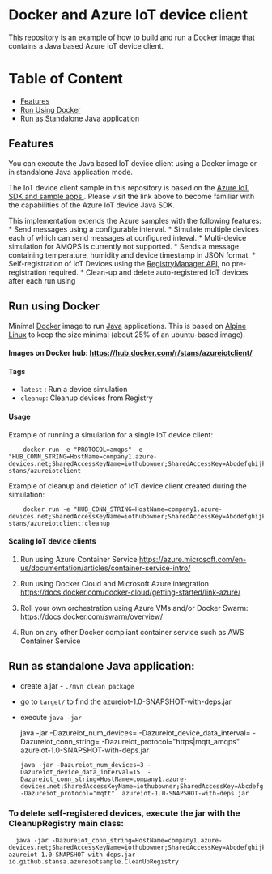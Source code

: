 # Docker and Azure IoT device client

This repository is an example of how to build and run a Docker image that contains a Java based Azure IoT device client.

# Table of Content
* [Features](#Features)
* [Run Using Docker](#docker)
* [Run as Standalone Java application](#java)


## Features

You can execute the Java based IoT device client using a Docker image or in standalone Java application mode.

The IoT device client sample in this repository is based on the [Azure IoT SDK and sample apps ]((https://github.com/Azure/azure-iot-sdks/tree/master/java/device)).
Please visit the link above to become familiar with the capabilities of the Azure IoT device Java SDK.

This implementation extends the Azure samples with the following features:
    * Send messages using a configurable interval.
    * Simulate multiple devices each of which can send messages at configured inteval.
    * Multi-device simulation for AMQPS is currently not supported.
    * Sends a message containing temperature, humidity and device timestamp in JSON format.
    * Self-registration of IoT Devices using the [RegistryManager API](https://azure.github.io/azure-iot-sdks/java/service/api_reference/com/microsoft/azure/iot/service/sdk/RegistryManager.html#addDevice-com.microsoft.azure.iot.service.sdk.Device-), no pre-registration required.
    * Clean-up and delete auto-registered IoT devices after each run using 

## <a name="docker"></a>Run using Docker   
   
Minimal [Docker](https://www.docker.com/) image to run [Java](https://www.java.com/) applications.
This is based on [Alpine Linux](http://alpinelinux.org/) to keep the size minimal (about 25% of an ubuntu-based image).

#### Images on Docker hub: https://hub.docker.com/r/stans/azureiotclient/
   
#### Tags
   
   * `latest` : Run a device simulation
   * `cleanup`: Cleanup devices from Registry
   
#### Usage
   
Example of running a simulation for a single IoT device client:

        docker run -e "PROTOCOL=amqps" -e "HUB_CONN_STRING=HostName=company1.azure-devices.net;SharedAccessKeyName=iothubowner;SharedAccessKey=Abcdefghijklmnopqrstuvwxyz=” stans/azureiotclient
   
Example of cleanup and deletion of IoT device client created during the simulation:

        docker run -e "HUB_CONN_STRING=HostName=company1.azure-devices.net;SharedAccessKeyName=iothubowner;SharedAccessKey=Abcdefghijklmnopqrstuvwxyz=” stans/azureiotclient:cleanup
   
#### Scaling IoT device clients
      
1. Run using Azure Container Service
https://azure.microsoft.com/en-us/documentation/articles/container-service-intro/

2. Run using Docker Cloud and Microsoft Azure integration 
https://docs.docker.com/docker-cloud/getting-started/link-azure/

3. Roll your own orchestration using Azure VMs and/or Docker Swarm:
https://docs.docker.com/swarm/overview/

4. Run on any other Docker compliant container service such as AWS Container Service
      

## <a name="java"></a>Run as standalone Java application:
   * create a jar - `./mvn clean package`
   * go to `target/` to find the azureiot-1.0-SNAPSHOT-with-deps.jar
   * execute `java -jar` 
   
        java -jar -Dazureiot_num_devices=<num of devices to simulate>  -Dazureiot_device_data_interval=<interval between sending events in seconds>  -Dazureiot_conn_string=<iot hub connectionstring>  -Dazureiot_protocol="https|mqtt_amqps"  azureiot-1.0-SNAPSHOT-with-deps.jar 
  


         java -jar -Dazureiot_num_devices=3 -Dazureiot_device_data_interval=15  -Dazureiot_conn_string=HostName=company1.azure-devices.net;SharedAccessKeyName=iothubowner;SharedAccessKey=Abcdefghijklmnopqrstuvwxyz=" -Dazureiot_protocol="mqtt"  azureiot-1.0-SNAPSHOT-with-deps.jar 
  
   
### To delete self-registered devices, execute the jar with the CleanupRegistry main class:
   
      java -jar -Dazureiot_conn_string=HostName=company1.azure-devices.net;SharedAccessKeyName=iothubowner;SharedAccessKey=Abcdefghijklmnopqrstuvwxyz=" azureiot-1.0-SNAPSHOT-with-deps.jar io.github.stansa.azureiotsample.CleanUpRegistry
   
  
        
